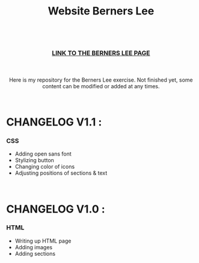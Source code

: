 # <p align="center">Website Berners Lee</p><br>
### <p align="center"> <a href="https://saphido.github.io/website-berners-lee/">LINK TO THE BERNERS LEE PAGE</a> </p><br>

<p align="center"> Here is my repository for the Berners Lee exercise. Not finished yet, some content can be modified or added at any times. <p><br>

# CHANGELOG V1.1 :

### CSS

* Adding open sans font
* Stylizing button
* Changing color of icons
* Adjusting positions of sections & text

<br>

# CHANGELOG V1.0 :

### HTML

* Writing up HTML page
* Adding images
* Adding sections

